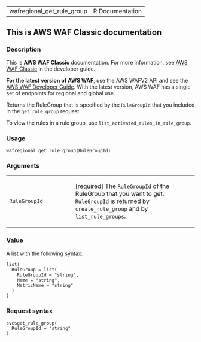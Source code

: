 <table style="width: 100%;">
<tbody>
<tr class="odd">
<td>wafregional_get_rule_group</td>
<td style="text-align: right;">R Documentation</td>
</tr>
</tbody>
</table>

## This is AWS WAF Classic documentation

### Description

This is **AWS WAF Classic** documentation. For more information, see
[AWS WAF
Classic](https://docs.aws.amazon.com/waf/latest/developerguide/classic-waf-chapter.html)
in the developer guide.

**For the latest version of AWS WAF**, use the AWS WAFV2 API and see the
[AWS WAF Developer
Guide](https://docs.aws.amazon.com/waf/latest/developerguide/waf-chapter.html).
With the latest version, AWS WAF has a single set of endpoints for
regional and global use.

Returns the RuleGroup that is specified by the `RuleGroupId` that you
included in the `get_rule_group` request.

To view the rules in a rule group, use
`list_activated_rules_in_rule_group`.

### Usage

    wafregional_get_rule_group(RuleGroupId)

### Arguments

<table>
<colgroup>
<col style="width: 35%" />
<col style="width: 65%" />
</colgroup>
<tbody>
<tr class="odd">
<td><code
id="wafregional_get_rule_group_:_RuleGroupId">RuleGroupId</code></td>
<td><p>[required] The <code>RuleGroupId</code> of the RuleGroup that you
want to get. <code>RuleGroupId</code> is returned by
<code>create_rule_group</code> and by
<code>list_rule_groups</code>.</p></td>
</tr>
</tbody>
</table>

### Value

A list with the following syntax:

    list(
      RuleGroup = list(
        RuleGroupId = "string",
        Name = "string",
        MetricName = "string"
      )
    )

### Request syntax

    svc$get_rule_group(
      RuleGroupId = "string"
    )
